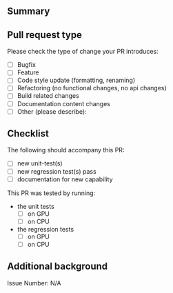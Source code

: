 ## Summary

<!--- Please provide a one sentence summary of your changes  -->

## Pull request type

<!-- Please try to limit your pull request to one type, submit multiple pull requests if needed. -->

Please check the type of change your PR introduces:

- [ ] Bugfix
- [ ] Feature
- [ ] Code style update (formatting, renaming)
- [ ] Refactoring (no functional changes, no api changes)
- [ ] Build related changes
- [ ] Documentation content changes
- [ ] Other (please describe):

## Checklist

The following should accompany this PR:

- [ ] new unit-test(s)
- [ ] new regression test(s) pass
- [ ] documentation for new capability

This PR was tested by running:

- the unit tests
  - [ ] on GPU <!-- note the OS and compiler -->
  - [ ] on CPU <!-- note the OS and compiler -->
- the regression tests
  - [ ] on GPU <!-- note the OS and compiler -->
  - [ ] on CPU <!-- note the OS and compiler -->

## Additional background

<!-- Any other information that is important to this PR such as screenshots of how the component looks before and after the change. -->

Issue Number: N/A
